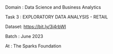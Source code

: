 Domain : Data Science and Business Analytics

Task 3 : EXPLORATORY DATA ANALYSIS - RETAIL

Dataset: https://bit.ly/3i4rbWI

Batch : June 2023

At : The Sparks Foundation
